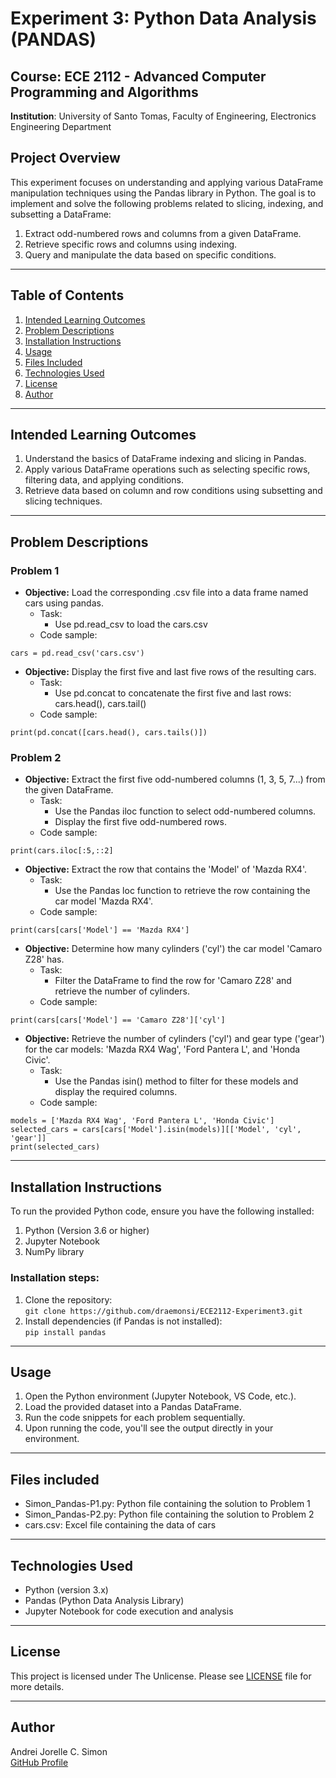 # Experiment 3: Python Data Analysis (PANDAS)

## Course: ECE 2112 - Advanced Computer Programming and Algorithms <br/>
**Institution**: University of Santo Tomas, Faculty of Engineering, Electronics Engineering Department

## Project Overview

This experiment focuses on understanding and applying various DataFrame manipulation techniques using the Pandas library in Python. The goal is to implement and solve the following problems related to slicing, indexing, and subsetting a DataFrame:

1. Extract odd-numbered rows and columns from a given DataFrame.<br/>
2. Retrieve specific rows and columns using indexing.<br/>
3. Query and manipulate the data based on specific conditions.
---
## Table of Contents
1. [Intended Learning Outcomes](#intended-learning-outcomes)
2. [Problem Descriptions](#problem-descriptions)
3. [Installation Instructions](#installation-instructions)
4. [Usage](#usage)
5. [Files Included](#files-included)
6. [Technologies Used](#technologies-used)
7. [License](#license)
8. [Author](#author)
---
## Intended Learning Outcomes
1. Understand the basics of DataFrame indexing and slicing in Pandas.<br/>
2. Apply various DataFrame operations such as selecting specific rows, filtering data, and applying conditions.<br/>
3. Retrieve data based on column and row conditions using subsetting and slicing techniques.
---
## Problem Descriptions
### Problem 1
- **Objective:** Load the corresponding .csv file into a data frame named cars using pandas.<br/>
  - Task:<br/>
    - Use pd.read_csv to load the cars.csv<br/>
  - Code sample:
```
cars = pd.read_csv('cars.csv')
```
- **Objective:** Display the first five and last five rows of the resulting cars.<br/>
  - Task: <br/>
    - Use pd.concat to concatenate the first five and last rows: cars.head(), cars.tail()<br/>
  - Code sample:
```
print(pd.concat([cars.head(), cars.tails()])
```

### Problem 2
- **Objective:** Extract the first five odd-numbered columns (1, 3, 5, 7...) from the given DataFrame.<br/>
  - Task:<br/>
    - Use the Pandas iloc function to select odd-numbered columns.
    - Display the first five odd-numbered rows.<br/>
  - Code sample:
```
print(cars.iloc[:5,::2]
```
- **Objective:** Extract the row that contains the 'Model' of 'Mazda RX4'.<br/>
  - Task:<br/>
    - Use the Pandas loc function to retrieve the row containing the car model 'Mazda RX4'.<br/>
  - Code sample:
```
print(cars[cars['Model'] == 'Mazda RX4']
```
- **Objective:** Determine how many cylinders ('cyl') the car model 'Camaro Z28' has.<br/>
  - Task:<br/>
    - Filter the DataFrame to find the row for 'Camaro Z28' and retrieve the number of cylinders.<br/>
  - Code sample:
```
print(cars[cars['Model'] == 'Camaro Z28']['cyl']
```
- **Objective:** Retrieve the number of cylinders ('cyl') and gear type ('gear') for the car models: 'Mazda RX4 Wag', 'Ford Pantera L', and 'Honda Civic'.<br/>
  - Task:<br/>
    - Use the Pandas isin() method to filter for these models and display the required columns.<br/>
  - Code sample:
```
models = ['Mazda RX4 Wag', 'Ford Pantera L', 'Honda Civic']
selected_cars = cars[cars['Model'].isin(models)][['Model', 'cyl', 'gear']]
print(selected_cars)
```
---
## Installation Instructions

To run the provided Python code, ensure you have the following installed:<br/>
1. Python (Version 3.6 or higher) <br/>
2. Jupyter Notebook <br/>
3. NumPy library <br/>

### Installation steps:<br/>
1. Clone the repository:<br/>
```git clone https://github.com/draemonsi/ECE2112-Experiment3.git``` <br/>
2. Install dependencies (if Pandas is not installed):<br/>
```pip install pandas```<br/>
---
## Usage
1. Open the Python environment (Jupyter Notebook, VS Code, etc.).<br/>
2. Load the provided dataset into a Pandas DataFrame.<br/>
3. Run the code snippets for each problem sequentially.<br/>
4. Upon running the code, you'll see the output directly in your environment.
---
## Files included
- Simon_Pandas-P1.py: Python file containing the solution to Problem 1<br/>
- Simon_Pandas-P2.py: Python file containing the solution to Problem 2<br/>
- cars.csv: Excel file containing the data of cars
---
## Technologies Used
- Python (version 3.x)
- Pandas (Python Data Analysis Library)
- Jupyter Notebook for code execution and analysis
---
## License<br/>
This project is licensed under The Unlicense. Please see [LICENSE](https://github.com/draemonsi/ECE2112-Experiment3/blob/main/LICENSE.txt) file for more details.

---
## Author<br/>
Andrei Jorelle C. Simon<br/>
[GitHub Profile](https://github.com/draemonsi)


